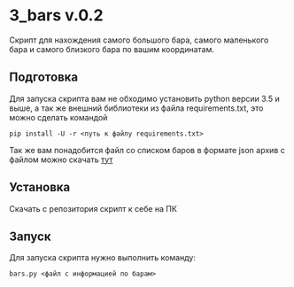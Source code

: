 # 3_bars v.0.2

Скрипт для нахождения самого большого бара, самого маленького бара и самого близкого бара по вашим координатам.

## Подготовка

Для запуска скрипта вам не обходимо установить python версии 3.5 и выше, а так же внешний библиотеки из файла requirements.txt, это можно сделать командой

```
pip install -U -r <путь к файлу requirements.txt>
```

Так же вам понадобится файл со списком баров в формате json архив с файлом можно скачать [тут](http://data.mos.ru/opendata/export/1796/json/2/1)

## Установка

Скачать с репозитория скрипт к себе на ПК
## Запуск

Для запуска скрипта нужно выполнить команду:

```
bars.py <файл с информацией по барам>
```
